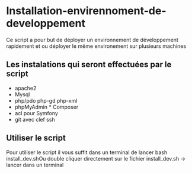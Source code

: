 
# Installation-envirennoment-de-developpement

Ce script a pour but de déployer un environnement de développement rapidement et ou déployer le mẽme environement sur plusieurs machines

## Les instalations qui seront effectuées par le script

  * apache2 
  * Mysql 
  * php/pdo php-gd php-xml 
  * phpMyAdmin * Composer 
  * acl pour Symfony 
  * git avec clef ssh 
  
  ## Utiliser le script
  
Pour utiliser le script il vous suffit dans un terminal de lancer bash install_dev.shOu double cliquer directement sur le fichier install_dev.sh -> lancer dans un terminal
  
